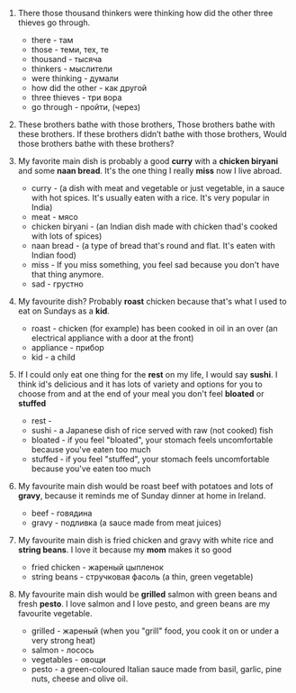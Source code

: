 
1. There those thousand thinkers were thinking how did the other three thieves go through.
   - there - там
   - those - теми, тех, те
   - thousand - тысяча
   - thinkers - мыслители
   - were thinking - думали
   - how did the other - как другой
   - three thieves - три вора
   - go through - пройти, (через)

2. These brothers bathe with those brothers, 
Those brothers bathe with these brothers. 
If these brothers didn’t bathe with those brothers,
Would those brothers bathe with these brothers?


1. My favorite main dish is probably a good **curry** with a **chicken biryani** and some **naan bread**.
It's the one thing I really **miss** now I live abroad.
   - curry - (a dish with meat and vegetable or just vegetable, in a sauce with hot spices. 
   It's usually eaten with a rice. It's very popular in India)
   - meat - мясо
   - chicken biryani - (an Indian dish made with chicken thad's cooked with lots of spices)
   - naan bread - (a type of bread that's round and flat. It's eaten with Indian food)
   - miss - If you miss something, you feel sad because you don't have that thing anymore.
   - sad - грустно
2. My favourite dish? Probably **roast** chicken because that's what I used to eat on Sundays as a **kid**.
   - roast - chicken (for example) has been cooked in oil in an over (an electrical appliance with a door at the front)
   - appliance - прибор
   - kid - a child
3. If I could only eat one thing for the **rest** on my life, I would say **sushi**. I think id's delicious
and it has lots of variety and options for you to choose from and at the end of your meal you don't feel **bloated** or
**stuffed**
   - rest - 
   - sushi - a Japanese dish of rice served with raw (not cooked) fish
   - bloated - if you feel "bloated", your stomach feels uncomfortable because you've eaten too much
   - stuffed - if you feel "stuffed", your stomach feels uncomfortable because you've eaten too much
4. My favourite main dish would be roast beef with potatoes and lots of **gravy**, because it reminds me of Sunday dinner at home in Ireland.
   - beef - говядина
   - gravy - подливка (a sauce made from meat juices)
5. My favourite main dish is fried chicken and gravy with white rice and **string beans**. I love it because my **mom** makes it so good
   - fried chicken - жареный цыпленок
   - string beans - стручковая фасоль (a thin, green vegetable)
6. My favourite main dish would be **grilled** salmon with green beans and fresh **pesto**. I love salmon and I love pesto, and green beans
are my favourite vegetable.
   - grilled - жареный (when you "grill" food, you cook it on or under a very strong heat)
   - salmon - лосось
   - vegetables - овощи
   - pesto - a green-coloured Italian sauce made from basil, garlic, pine nuts, cheese and olive oil.


